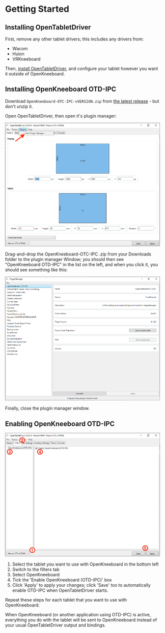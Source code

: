 # Getting Started

## Installing OpenTabletDriver

First, remove any other tablet drivers; this includes any drivers from:
- Wacom
- Huion
- VRKneeboard

Then, [install OpenTabletDriver](https://opentabletdriver.net/Wiki/Install/Windows), and configure your tablet however you want it outside of OpenKneeboard.

## Installing OpenKneeboard OTD-IPC

Download `OpenKneeboard-OTC-IPC-vVERSION.zip` from [the latest release](https://github.com/OpenKneeboard/OTD-IPC/releases/latest) - but don't unzip it.

Open OpenTabletDriver, then open it's plugin manager:

![](getting-started/open-plugin-manager.png)

Drag-and-drop the OpenKneeboard-OTC-IPC .zip from your Downloads folder to the plugin manager Window; you should then see "OpenKneeboard OTD-IPC" in the list on the left, and when you click it, you should see something like this:

![](getting-started/with-otd-ipc.png)

Finally, close the plugin manager window.

## Enabling OpenKneeboard OTD-IPC

![](getting-started/filter-settings.png)

1. Select the tablet you want to use with OpenKneeboard in the bottom left
2. Switch to the filters tab
3. Select OpenKneeboard
4. Tick the 'Enable OpenKneeboard (OTD-IPC)' box
5. Click 'Apply' to apply your changes; click 'Save' too to automatically enable OTD-IPC when OpenTabletDriver starts.

Repeat these steps for each tablet that you want to use with OpenKneeboard.

When OpenKneeboard (or another application using OTD-IPC) is active, everything you do with the tablet will be sent to OpenKneeboard instead of your usual OpenTabletDriver output and bindings.
